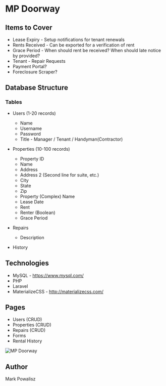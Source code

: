 # MP Doorway

## Items to Cover
* Lease Expiry - Setup notifications for tenant renewals
* Rents Received - Can be exported for a verification of rent 
* Grace Period - When should rent be received? When should late notice by provided?
* Tenant - Repair Requests
* Payment Portal?
* Foreclosure Scraper?

## Database Structure

### Tables

  * Users (1-20 records)
    * Name
    * Username
    * Password
    * Title - Manager / Tenant / Handyman(Contractor)

  * Properties (10-100 records)
    * Property ID
    * Name
    * Address
    * Address 2 (Second line for suite, etc.)
    * City
    * State
    * Zip
    * Property (Complex) Name
    * Lease Date
    * Rent
    * Renter (Boolean)
    * Grace Period

  * Repairs
    * Description

  * History

## Technologies
* MySQL - https://www.mysql.com/
* PHP
* Laravel
* MaterializeCSS - http://materializecss.com/

## Pages

* Users (CRUD)
* Properties (CRUD)
* Repairs (CRUD)
* Forms
* Rental History

<!-- ## APIs
Google Maps API -->

![MP Doorway](/mpdoorway.gif)

## Author
Mark Powalisz